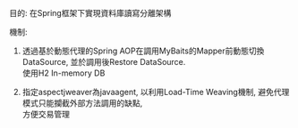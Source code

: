 目的: 在Spring框架下實現資料庫讀寫分離架構

機制:
1. 透過基於動態代理的Spring AOP在調用MyBaits的Mapper前動態切換DataSource, 並於調用後Restore DataSource.<br>
使用H2 In-memory DB

2. 指定aspectjweaver為javaagent, 以利用Load-Time Weaving機制, 避免代理模式只能攔截外部方法調用的缺點,<br>方便交易管理
